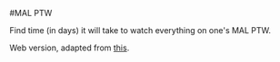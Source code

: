 #MAL PTW

Find time (in days) it will take to watch everything on one's MAL PTW.

Web version, adapted from [this](https://www.reddit.com/r/anime/comments/5421g5/free_talk_fridays_week_of_september_23_2016/d818uuf/).
